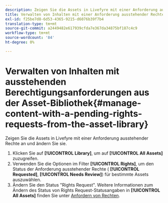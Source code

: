 ```yaml
---
description: Zeigen Sie die Assets in Livefyre mit einer Anforderung ausstehender Rechte an und ändern Sie sie.
title: Verwalten von Inhalten mit einer Anforderung ausstehender Rechte aus der Asset-Bibliothek
exl-id: f25be7d8-6d53-4365-9215-d6076b39f7b4
translation-type: tm+mt
source-git-commit: a2449482e617939cfda7e367da34875bf187c4c9
workflow-type: tm+mt
source-wordcount: '84'
ht-degree: 0%

---
```


# Verwalten von Inhalten mit ausstehenden Berechtigungsanforderungen aus der Asset-Bibliothek{#manage-content-with-a-pending-rights-requests-from-the-asset-library}

Zeigen Sie die Assets in Livefyre mit einer Anforderung ausstehender Rechte an und ändern Sie sie.

1. Klicken Sie auf **[!UICONTROL Library]**, um auf **[!UICONTROL All Assets]** zuzugreifen.
1. Verwenden Sie die Optionen im Filter **[!UICONTROL Rights]**, um den Status der Anforderung ausstehender Rechte ( **[!UICONTROL Requested]**, **[!UICONTROL Needs Review]**) für bestimmte Assets auszuwählen.
1. Ändern Sie den Status &quot;Rights Request&quot;. Weitere Informationen zum Ändern des Status von Rights Request-Statusangaben in **[!UICONTROL All Assets]** finden Sie unter [Anfordern von Rechten](../c-how-requesting-rights-works/c-how-requesting-rights-works.md#c_how_requesting_rights_works).

